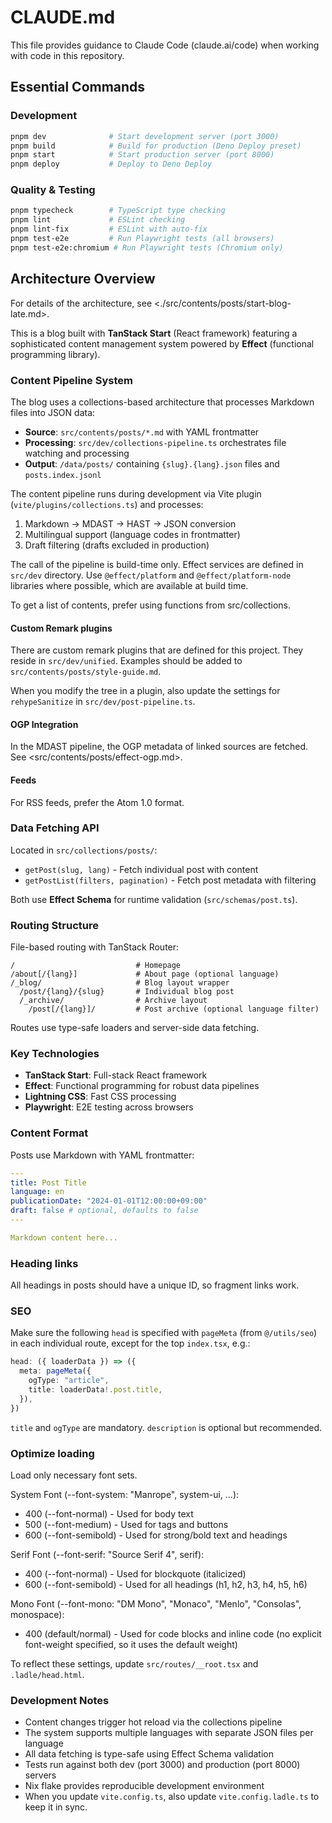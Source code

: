 # CLAUDE.md

This file provides guidance to Claude Code (claude.ai/code) when working with code in this repository.

## Essential Commands

### Development

```bash
pnpm dev              # Start development server (port 3000)
pnpm build            # Build for production (Deno Deploy preset)
pnpm start            # Start production server (port 8000)
pnpm deploy           # Deploy to Deno Deploy
```

### Quality & Testing

```bash
pnpm typecheck        # TypeScript type checking
pnpm lint             # ESLint checking
pnpm lint-fix         # ESLint with auto-fix
pnpm test-e2e         # Run Playwright tests (all browsers)
pnpm test-e2e:chromium # Run Playwright tests (Chromium only)
```

## Architecture Overview

For details of the architecture, see <./src/contents/posts/start-blog-late.md>.

This is a blog built with **TanStack Start** (React framework) featuring a sophisticated content management system powered by **Effect** (functional programming library).

### Content Pipeline System

The blog uses a collections-based architecture that processes Markdown files into JSON data:

- **Source**: `src/contents/posts/*.md` with YAML frontmatter
- **Processing**: `src/dev/collections-pipeline.ts` orchestrates file watching and processing
- **Output**: `/data/posts/` containing `{slug}.{lang}.json` files and `posts.index.jsonl`

The content pipeline runs during development via Vite plugin (`vite/plugins/collections.ts`) and processes:

1. Markdown → MDAST → HAST → JSON conversion
2. Multilingual support (language codes in frontmatter)
3. Draft filtering (drafts excluded in production)

The call of the pipeline is build-time only. Effect services are defined in
`src/dev` directory. Use `@effect/platform` and `@effect/platform-node`
libraries where possible, which are available at build time.

To get a list of contents, prefer using functions from src/collections.

#### Custom Remark plugins

There are custom remark plugins that are defined for this project.
They reside in `src/dev/unified`.
Examples should be added to `src/contents/posts/style-guide.md`.

When you modify the tree in a plugin, also update the settings for
`rehypeSanitize` in `src/dev/post-pipeline.ts`.

#### OGP Integration

In the MDAST pipeline, the OGP metadata of linked sources are fetched.
See <src/contents/posts/effect-ogp.md>.

#### Feeds

For RSS feeds, prefer the Atom 1.0 format.

### Data Fetching API

Located in `src/collections/posts/`:

- `getPost(slug, lang)` - Fetch individual post with content
- `getPostList(filters, pagination)` - Fetch post metadata with filtering

Both use **Effect Schema** for runtime validation (`src/schemas/post.ts`).

### Routing Structure

File-based routing with TanStack Router:

```
/                           # Homepage
/about[/{lang}]             # About page (optional language)
/_blog/                     # Blog layout wrapper
  /post/{lang}/{slug}       # Individual blog post
  /_archive/                # Archive layout
    /post[/{lang}]/         # Post archive (optional language filter)
```

Routes use type-safe loaders and server-side data fetching.

### Key Technologies

- **TanStack Start**: Full-stack React framework
- **Effect**: Functional programming for robust data pipelines
- **Lightning CSS**: Fast CSS processing
- **Playwright**: E2E testing across browsers

### Content Format

Posts use Markdown with YAML frontmatter:

```yaml
---
title: Post Title
language: en
publicationDate: "2024-01-01T12:00:00+09:00"
draft: false # optional, defaults to false
---

Markdown content here...
```

### Heading links

All headings in posts should have a unique ID, so fragment links work.

### SEO

Make sure the following `head` is specified with `pageMeta` (from `@/utils/seo`)
in each individual route, except for the top `index.tsx`, e.g.:

```typescript
head: ({ loaderData }) => ({
  meta: pageMeta({
    ogType: "article",
    title: loaderData!.post.title,
  }),
})
```

`title` and `ogType` are mandatory. `description` is optional but recommended.

### Optimize loading

Load only necessary font sets.

System Font (--font-system: "Manrope", system-ui, ...):

- 400 (--font-normal) - Used for body text
- 500 (--font-medium) - Used for tags and buttons
- 600 (--font-semibold) - Used for strong/bold text and headings

Serif Font (--font-serif: "Source Serif 4", serif):

- 400 (--font-normal) - Used for blockquote (italicized)
- 600 (--font-semibold) - Used for all headings (h1, h2, h3, h4, h5, h6)

Mono Font (--font-mono: "DM Mono", "Monaco", "Menlo", "Consolas", monospace):

- 400 (default/normal) - Used for code blocks and inline code (no explicit
  font-weight specified, so it uses the default weight)

To reflect these settings, update `src/routes/__root.tsx` and `.ladle/head.html`.

### Development Notes

- Content changes trigger hot reload via the collections pipeline
- The system supports multiple languages with separate JSON files per language
- All data fetching is type-safe using Effect Schema validation
- Tests run against both dev (port 3000) and production (port 8000) servers
- Nix flake provides reproducible development environment
- When you update `vite.config.ts`, also update `vite.config.ladle.ts` to keep
  it in sync.
